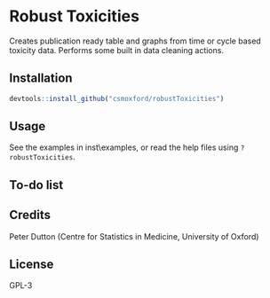 # Robust Toxicities #

Creates publication ready table and graphs from time or cycle based toxicity data. Performs some built in data cleaning actions.

## Installation ##

```r
devtools::install_github("csmoxford/robustToxicities")
```

## Usage ##

See the examples in inst\examples, or read the help files using `?robustToxicities`.

## To-do list ##

## Credits ##

Peter Dutton (Centre for Statistics in Medicine, University of Oxford)

## License ##

GPL-3